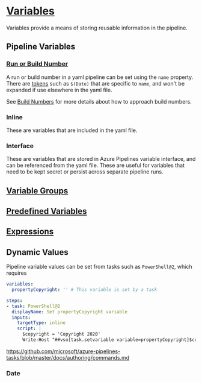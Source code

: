 # [Variables](https://docs.microsoft.com/en-us/azure/devops/pipelines/process/variables)

Variables provide a means of storing reusable information in the pipeline.

## Pipeline Variables

### [Run or Build Number](https://docs.microsoft.com/en-us/azure/devops/pipelines/process/run-number?view=azure-devops&tabs=yaml)
A run or build number in a yaml pipeline can be set using the `name` property. There are [tokens](https://docs.microsoft.com/en-us/azure/devops/pipelines/process/run-number?view=azure-devops&tabs=yaml#tokens) such as `$(Date)` that are specific to `name`, and won't be expanded if use elsewhere in the yaml file.

See [Build Numbers](BuildNumbers.md) for more details about how to approach build numbers.

### Inline

These are variables that are included in the yaml file.

### Interface

These are variables that are stored in Azure Pipelines variable interface, and can be referenced from the yaml file. These are useful for variables that need to be kept secret or persist across separate pipeline runs.

## [Variable Groups](https://docs.microsoft.com/en-us/azure/devops/pipelines/library/variable-groups)

## [Predefined Variables](https://docs.microsoft.com/en-us/azure/devops/pipelines/build/variables)

## [Expressions](https://docs.microsoft.com/en-us/azure/devops/pipelines/process/expressions)

## Dynamic Values

Pipeline variable values can be set from tasks such as `PowerShell@2`, which requires 

```yaml
variables:
  propertyCopyright: '' # This variable is set by a task

steps:
- task: PowerShell@2
  displayName: Set propertyCopyright variable
  inputs:
    targetType: inline
    script: |
      $copyright = 'Copyright 2020'
      Write-Host "##vso[task.setvariable variable=propertyCopyright]$copyright"
```

https://github.com/microsoft/azure-pipelines-tasks/blob/master/docs/authoring/commands.md

### Date
